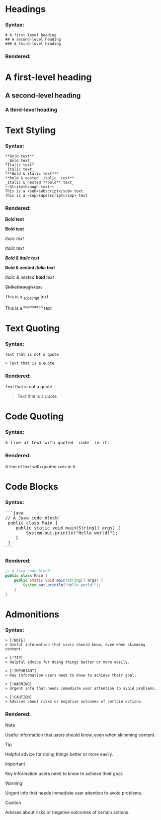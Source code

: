 # Headings

### Syntax:

```
# A first-level heading
## A second-level heading
### A third-level heading
```

### Rendered:

# A first-level heading

## A second-level heading

### A third-level heading

# Text Styling

### Syntax:

```
**Bold text**
__Bold text__
*Italic text*
_Italic text_
***Bold & italic text***
**Bold & nested _italic_ text**
_Italic & nested **bold** text_
~~Strikethrough text~~
This is a <sub>subscript</sub> text
This is a <sup>superscript</sup> text
```

### Rendered:

**Bold text**

__Bold text__

*Italic text*

_Italic text_

***Bold & italic text***

**Bold & nested _italic_ text**

_Italic & nested **bold** text_

~~Strikethrough text~~

This is a <sub>subscript</sub> text

This is a <sup>superscript</sup> text

# Text Quoting

### Syntax:

```
Text that is not a quote

> Text that is a quote
```

### Rendered:

Text that is not a quote

> Text that is a quote

# Code Quoting

### Syntax:

<pre>
A line of text with quoted `code` in it.
</pre>

### Rendered:

A line of text with quoted `code` in it.

# Code Blocks

### Syntax:

<pre>
```java
// A Java code-block!
 public class Main {
    public static void main(String[] args) {
        System.out.println("Hello world!");
    }
 }
```
</pre>

### Rendered:

```java
// A Java code-block!
public class Main {
    public static void main(String[] args) {
        System.out.println("Hello world!");
    }
}
```

# Admonitions

### Syntax:

```
> [!NOTE]
> Useful information that users should know, even when skimming content.

> [!TIP]
> Helpful advice for doing things better or more easily.

> [!IMPORTANT]
> Key information users need to know to achieve their goal.

> [!WARNING]
> Urgent info that needs immediate user attention to avoid problems.

> [!CAUTION]
> Advises about risks or negative outcomes of certain actions.
```

### Rendered:

> [!NOTE]
> Useful information that users should know, even when skimming content.

> [!TIP]
> Helpful advice for doing things better or more easily.

> [!IMPORTANT]
> Key information users need to know to achieve their goal.

> [!WARNING]
> Urgent info that needs immediate user attention to avoid problems.

> [!CAUTION]
> Advises about risks or negative outcomes of certain actions.

